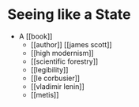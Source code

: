 # Seeing like a State

- A [[book]]
  - [[author]] [[james scott]]
  - [[high modernism]]
  - [[scientific forestry]]
  - [[legibility]]
  - [[le corbusier]]
  - [[vladimir lenin]]
  - [[metis]]